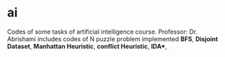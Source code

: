 # ai
Codes of some tasks of artificial intelligence course. 
Professor: Dr. Abrishami
includes codes of N puzzle problem implemented **BFS**, **Disjoint Dataset**, **Manhattan Heuristic**, **conflict Heuristic**, **IDA\***, 

